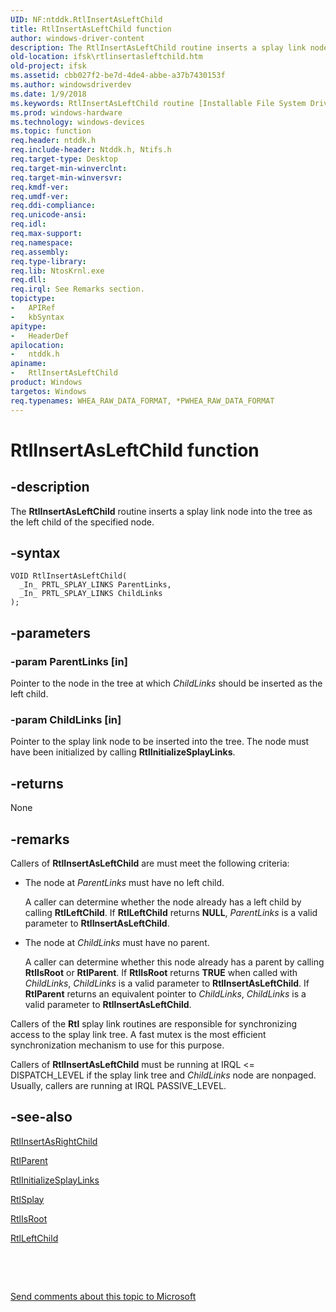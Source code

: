 ```yaml
---
UID: NF:ntddk.RtlInsertAsLeftChild
title: RtlInsertAsLeftChild function
author: windows-driver-content
description: The RtlInsertAsLeftChild routine inserts a splay link node into the tree as the left child of the specified node.
old-location: ifsk\rtlinsertasleftchild.htm
old-project: ifsk
ms.assetid: cbb027f2-be7d-4de4-abbe-a37b7430153f
ms.author: windowsdriverdev
ms.date: 1/9/2018
ms.keywords: RtlInsertAsLeftChild routine [Installable File System Drivers], ifsk.rtlinsertasleftchild, ntddk/RtlInsertAsLeftChild, RtlInsertAsLeftChild, rtlref_228b3b79-ee0c-4361-ac36-223991ed3615.xml
ms.prod: windows-hardware
ms.technology: windows-devices
ms.topic: function
req.header: ntddk.h
req.include-header: Ntddk.h, Ntifs.h
req.target-type: Desktop
req.target-min-winverclnt: 
req.target-min-winversvr: 
req.kmdf-ver: 
req.umdf-ver: 
req.ddi-compliance: 
req.unicode-ansi: 
req.idl: 
req.max-support: 
req.namespace: 
req.assembly: 
req.type-library: 
req.lib: NtosKrnl.exe
req.dll: 
req.irql: See Remarks section.
topictype:
-	APIRef
-	kbSyntax
apitype:
-	HeaderDef
apilocation:
-	ntddk.h
apiname:
-	RtlInsertAsLeftChild
product: Windows
targetos: Windows
req.typenames: WHEA_RAW_DATA_FORMAT, *PWHEA_RAW_DATA_FORMAT
---
```


# RtlInsertAsLeftChild function


## -description


The <b>RtlInsertAsLeftChild</b> routine inserts a splay link node into the tree as the left child of the specified node. 


## -syntax


````
VOID RtlInsertAsLeftChild(
  _In_ PRTL_SPLAY_LINKS ParentLinks,
  _In_ PRTL_SPLAY_LINKS ChildLinks
);
````


## -parameters




### -param ParentLinks [in]

Pointer to the node in the tree at which <i>ChildLinks</i> should be inserted as the left child. 


### -param ChildLinks [in]

Pointer to the splay link node to be inserted into the tree. The node must have been initialized by calling <b>RtlInitializeSplayLinks</b>.


## -returns


None



## -remarks


Callers of <b>RtlInsertAsLeftChild</b> are must meet the following criteria:
<ul>
<li>
The node at <i>ParentLinks</i> must have no left child. 

A caller can determine whether the node already has a left child by calling <b>RtlLeftChild</b>. If <b>RtlLeftChild</b> returns <b>NULL</b>, <i>ParentLinks</i> is a valid parameter to <b>RtlInsertAsLeftChild</b>.

</li>
<li>
The node at <i>ChildLinks</i> must have no parent.

A caller can determine whether this node already has a parent by calling <b>RtlIsRoot</b> or <b>RtlParent</b>. If <b>RtlIsRoot</b> returns <b>TRUE</b> when called with <i>ChildLinks</i>, <i>ChildLinks</i> is a valid parameter to <b>RtlInsertAsLeftChild</b>. If <b>RtlParent</b> returns an equivalent pointer to <i>ChildLinks</i>, <i>ChildLinks</i> is a valid parameter to <b>RtlInsertAsLeftChild</b>. 

</li>
</ul>Callers of the <b>Rtl</b> splay link routines are responsible for synchronizing access to the splay link tree. A fast mutex is the most efficient synchronization mechanism to use for this purpose. 

Callers of <b>RtlInsertAsLeftChild</b> must be running at IRQL &lt;= DISPATCH_LEVEL if the splay link tree and <i>ChildLinks</i> node are nonpaged. Usually, callers are running at IRQL PASSIVE_LEVEL. 



## -see-also

<a href="..\ntddk\nf-ntddk-rtlinsertasrightchild.md">RtlInsertAsRightChild</a>

<a href="..\ntddk\nf-ntddk-rtlparent.md">RtlParent</a>

<a href="..\ntddk\nf-ntddk-rtlinitializesplaylinks.md">RtlInitializeSplayLinks</a>

<a href="..\ntddk\nf-ntddk-rtlsplay.md">RtlSplay</a>

<a href="..\ntddk\nf-ntddk-rtlisroot.md">RtlIsRoot</a>

<a href="..\ntddk\nf-ntddk-rtlleftchild.md">RtlLeftChild</a>

 

 

<a href="mailto:wsddocfb@microsoft.com?subject=Documentation%20feedback [ifsk\ifsk]:%20RtlInsertAsLeftChild routine%20 RELEASE:%20(1/9/2018)&amp;body=%0A%0APRIVACY STATEMENT%0A%0AWe use your feedback to improve the documentation. We don't use your email address for any other purpose, and we'll remove your email address from our system after the issue that you're reporting is fixed. While we're working to fix this issue, we might send you an email message to ask for more info. Later, we might also send you an email message to let you know that we've addressed your feedback.%0A%0AFor more info about Microsoft's privacy policy, see http://privacy.microsoft.com/en-us/default.aspx." title="Send comments about this topic to Microsoft">Send comments about this topic to Microsoft</a>

